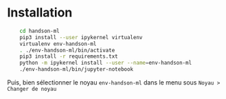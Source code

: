 # Installation

```bash
    cd handson-ml
    pip3 install --user ipykernel virtualenv
    virtualenv env-handson-ml
    . ./env-handson-ml/bin/activate
    pip3 install -r requirements.txt
    python -m ipykernel install --user --name=env-handson-ml
    ./env-handson-ml/bin/jupyter-notebook
```

Puis, bien sélectionner le noyau `env-handson-ml` dans le menu sous `Noyau > Changer de noyau`
